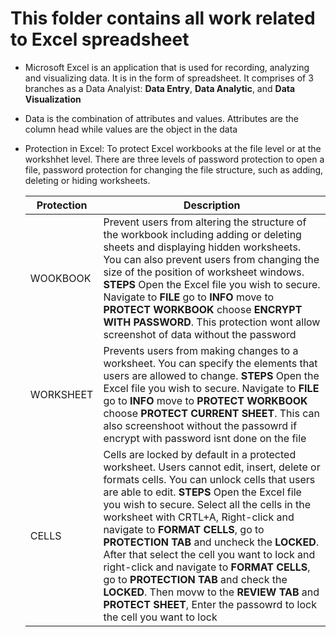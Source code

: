 # This folder contains all work related to Excel spreadsheet
- Microsoft Excel is an application that is used for recording, analyzing and visualizing data. It is in the form of spreadsheet. It comprises of 3 branches as a Data Analyist: **Data Entry**, **Data Analytic**, and **Data Visualization**
- Data is the combination of attributes and values. Attributes are the column head while values are the object in the data
- Protection in Excel: To protect Excel workbooks at the file level or at the workshhet level. There are three levels of password protection to open a file, password protection for changing the file structure, such as adding, deleting or hiding worksheets.

  |Protection|Description|
  |---|---|
  |WOOKBOOK|Prevent users from altering the structure of the workbook including adding or deleting sheets and displaying hidden worksheets. You can also prevent users from changing the size of the position of worksheet windows. **STEPS** Open the Excel file you wish to secure. Navigate to **FILE** go to **INFO** move to **PROTECT WORKBOOK** choose **ENCRYPT WITH PASSWORD**. This protection wont allow screenshot of data without the password |
  |WORKSHEET|Prevents users from making changes to a worksheet. You can specify the elements that users are allowed to change. **STEPS** Open the Excel file you wish to secure. Navigate to **FILE** go to **INFO** move to **PROTECT WORKBOOK** choose **PROTECT CURRENT SHEET**. This can also screenshoot without the passowrd if encrypt with password isnt done on the file|
  |CELLS|Cells are locked by default in a protected worksheet. Users cannot edit, insert, delete or formats cells. You can unlock cells that users are able to edit. **STEPS** Open the Excel file you wish to secure. Select all the cells in the worksheet with CRTL+A, Right-click and navigate to **FORMAT CELLS**, go to **PROTECTION TAB** and uncheck the **LOCKED**. After that select  the cell you want to lock and right-click and navigate to **FORMAT CELLS**, go to **PROTECTION TAB** and check the **LOCKED**. Then movw to the **REVIEW TAB** and **PROTECT SHEET**, Enter the passowrd to lock the cell you want to lock| 
